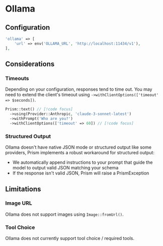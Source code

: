 # Ollama
## Configuration

```php
'ollama' => [
    'url' => env('OLLAMA_URL', 'http://localhost:11434/v1'),
],
```
## Considerations
### Timeouts

Depending on your configuration, responses tend to time out. You may need to extend the client's timeout using `->withClientOptions(['timeout' => $seconds])`.

```php
Prism::text() // [!code focus]
  ->using(Provider::Anthropic, 'claude-3-sonnet-latest')
  ->withPrompt('Who are you?')
  ->withClientOptions(['timeout' => 60]) // [!code focus]
```

### Structured Output

Ollama doesn't have native JSON mode or structured output like some providers, Prism implements a robust workaround for structured output:

- We automatically append instructions to your prompt that guide the model to output valid JSON matching your schema
- If the response isn't valid JSON, Prism will raise a PrismException

## Limitations
### Image URL

Ollama does not support images using `Image::fromUrl()`.

### Tool Choice

Ollama does not currently support tool choice / required tools.
